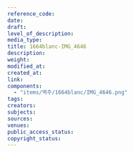 ```yaml
---
reference_code: 
date: 
draft: 
level_of_description: 
media_type: 
title: 1664blanc-IMG_4646 
description: 
weight: 
modified_at: 
created_at: 
link: 
components: 
  - "items/맥주/1664blanc/IMG_4646.png"
tags: 
creators: 
subjects: 
sources: 
venues: 
public_access_status: 
copyright_status: 
---
```

